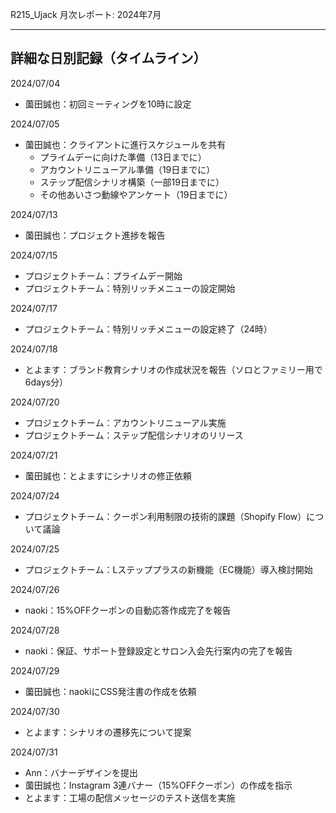 R215_Ujack 月次レポート: 2024年7月

---

## 詳細な日別記録（タイムライン）

2024/07/04
- 薗田誠也：初回ミーティングを10時に設定

2024/07/05
- 薗田誠也：クライアントに進行スケジュールを共有
  - プライムデーに向けた準備（13日までに）
  - アカウントリニューアル準備（19日までに）
  - ステップ配信シナリオ構築（一部19日までに）
  - その他あいさつ動線やアンケート（19日までに）

2024/07/13
- 薗田誠也：プロジェクト進捗を報告

2024/07/15
- プロジェクトチーム：プライムデー開始
- プロジェクトチーム：特別リッチメニューの設定開始

2024/07/17
- プロジェクトチーム：特別リッチメニューの設定終了（24時）

2024/07/18
- とよます：ブランド教育シナリオの作成状況を報告（ソロとファミリー用で6days分）

2024/07/20
- プロジェクトチーム：アカウントリニューアル実施
- プロジェクトチーム：ステップ配信シナリオのリリース

2024/07/21
- 薗田誠也：とよますにシナリオの修正依頼

2024/07/24
- プロジェクトチーム：クーポン利用制限の技術的課題（Shopify Flow）について議論

2024/07/25
- プロジェクトチーム：Lステッププラスの新機能（EC機能）導入検討開始

2024/07/26
- naoki：15%OFFクーポンの自動応答作成完了を報告

2024/07/28
- naoki：保証、サポート登録設定とサロン入会先行案内の完了を報告

2024/07/29
- 薗田誠也：naokiにCSS発注書の作成を依頼

2024/07/30
- とよます：シナリオの遷移先について提案

2024/07/31
- Ann：バナーデザインを提出
- 薗田誠也：Instagram 3連バナー（15%OFFクーポン）の作成を指示
- とよます：工場の配信メッセージのテスト送信を実施
